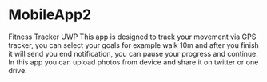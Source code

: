 # MobileApp2

Fitness Tracker UWP
This app is designed to track your movement via GPS tracker, you can select your goals for example walk 10m and after you finish it
will send you end notification, you can pause your progress and continue.
In this app you can upload photos from device and share it on twitter or one drive.
